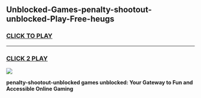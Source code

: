
## Unblocked-Games-penalty-shootout-unblocked-Play-Free-heugs
<h3>
<a href="https://premium76.site?title=penalty-shootout-unblocked&ref=18A1">CLICK TO PLAY</a></h3>
<hr>

<h3>
<a href="https://premium76.site?title=penalty-shootout-unblocked&ref=18A1">CLICK 2 PLAY</a>
  
</h3>

<a href="https://premium76.site?title=penalty-shootout-unblocked&ref=18A1"><img src="https://clearcache.store/games.png"></a>


**penalty-shootout-unblocked games unblocked: Your Gateway to Fun and Accessible Online Gaming**

